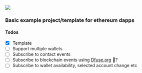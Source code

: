 ![](https://vb-counter.surge.sh/shot.png)

### Basic example project/template for ethereum dapps

#### Todos

- [x] Template
- [ ] Support multiple wallets
- [ ] Subscribe to contact events
- [ ] Subscribe to blockchain events using [Dfuse.org](https://www.dfuse.io) 🤔?
- [ ] Subscribe to wallet availability, selected account change etc
